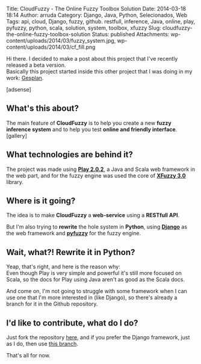 Title: CloudFuzzy - The Online Fuzzy Toolbox Solution
Date: 2014-03-18 18:14
Author: arruda
Category: Django, Java, Python, Selecionados, Web
Tags: api, cloud, Django, fuzzy, github. restfull, inference, Java, online, play, pyfuzzy, python, scala, solution, system, toolbox, xfuzzy
Slug: cloudfuzzy-the-online-fuzzy-toolbox-solution
Status: published
Attachments: wp-content/uploads/2014/03/fuzzy_system.jpg, wp-content/uploads/2014/03/cf_fill.png

Hi there. I decided to make a post about this project that I've recently released a beta version.  
Basically this project started inside this other project that I was doing in my work: [Gesplan](http://gesplanblog.int.gov.br/ "Gesplan Project").

\[adsense\]

What's this about?
------------------

The main feature of **CloudFuzzy** is to help you create a new **fuzzy inference system** and to help you test **online and friendly interface**.  
\[gallery\]

What technologies are behind it?
--------------------------------

The project was made using **[Play 2.0.2](http://www.playframework.org "Play Framework")**, a Java and Scala web framework in the web part, and for the fuzzy engine was used the core of **[XFuzzy 3.0](http://www2.imse-cnm.csic.es/Xfuzzy/Xfuzzy_3.0/index.html "XFuzzy 3.0")** library.

Where is it going?
------------------

The idea is to make **CloudFuzzy** a **web-service** using a **RESTfull API**.

But I'm also trying to **rewrite** the hole system in **Python**, using **[Django](https://www.djangoproject.com/ "Django Web Page")** as the web framework and **[pyfuzzy](http://pyfuzzy.sourceforge.net/ "Pyfuzzy on Sourceforge")** for the fuzzy engine.

Wait, what?! Rewrite it in Python?
----------------------------------

Yeap, that's right, and here is the reason why:  
Even though Play is very simple and powerful it's still more focused on Scala, so the docs for Play using Java aren't as good as the Scala docs.

And come on, I'm not going to struggle with some framework when I can use one that I'm more interested in (like Django), so there's already a branch for it in the Github repository.

I'd like to contribute, what do I do?
-------------------------------------

Just fork the repository [here](https://github.com/arruda/cloudfuzzy "CloudFuzzy Github"), and if you prefer the Django framework, just as I do, then use [this branch](https://github.com/arruda/cloudfuzzy/tree/django "CloudFuzzy Django Github").

That's all for now.
